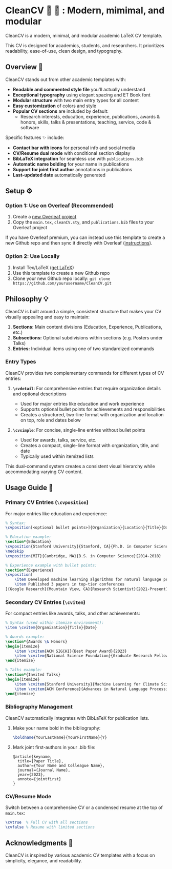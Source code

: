 # CleanCV :soap: :scroll: : Modern, mimimal, and modular

CleanCV is a modern, minimal, and modular academic LaTeX CV template. 

This CV is designed for academics, students, and researchers. It prioritizes readability, ease-of-use, clean design, and typography.

## Overview :rocket:

CleanCV stands out from other academic templates with:

- **Readable and commented style file** you'll actually understand
- **Exceptional typography** using elegant spacing and ET Book font
- **Modular structure** with two main entry types for all content
- **Easy customization** of colors and style
- **Popular CV sections** are included by default:
    - Research interests, education, experience, publications, awards & honors, skills, talks & presentations, teaching, service, code & software
 
Specific features :sparkles: include:
- **Contact bar with icons** for personal info and social media
- **CV/Resume dual mode** with conditional section display
- **BibLaTeX integration** for seamless use with `publications.bib`
- **Automatic name bolding** for your name in publications
- **Support for joint first author** annotations in publications
- **Last-updated date** automatically generated

## Setup :gear:

### Option 1: Use on Overleaf (Recommended)
1. Create a [new Overleaf project](https://www.overleaf.com/learn/how-to/Creating_a_document_in_Overleaf)
2. Copy the `main.tex`, `cleanCV.sty`, and `publications.bib` files to your Overleaf project

If you have Overleaf premium, you can instead use this template to create a new Github repo and then sync it directly with Overleaf ([instructions](https://www.overleaf.com/learn/how-to/GitHub_Synchronization#Creating_a_new_Overleaf_project_from_a_GitHub_repository)).

### Option 2: Use Locally
1. Install Tex/LaTeX ([get LaTeX](https://www.latex-project.org/get/))
2. Use this template to create a new Github repo
3. Clone your new Github repo locally: `git clone https://github.com/yourusername/CleanCV.git`

## Philosophy :bulb:

CleanCV is built around a simple, consistent structure that makes your CV visually appealing and easy to maintain:

1. **Sections:** Main content divisions (Education, Experience, Publications, etc.)
2. **Subsections:** Optional subdivisions within sections (e.g. Posters under Talks)
3. **Entries:** Individual items using one of two standardized commands

### Entry Types

CleanCV provides two complementary commands for different types of CV entries:

1. **`\cvdetail`**: For comprehensive entries that require organization details and optional descriptions
   - Used for major entries like education and work experience
   - Supports optional bullet points for achievements and responsibilities
   - Creates a structured, two-line format with organization and location on top, role and dates below

2. **`\cvsimple`**: For concise, single-line entries without bullet points
   - Used for awards, talks, service, etc.
   - Creates a compact, single-line format with organization, title, and date
   - Typically used within itemized lists

This dual-command system creates a consistent visual hierarchy while accommodating varying CV content.

## Usage Guide :pencil:

### Primary CV Entries (`\cvposition`)
For major entries like education and experience:

```latex
% Syntax:
\cvposition[<optional bullet points>]{Organization}{Location}{Title}{Date}

% Education example:
\section*{Education}
\cvposition{Stanford University}{Stanford, CA}{Ph.D. in Computer Science}{2018-2023}
\medskip
\cvposition{MIT}{Cambridge, MA}{B.S. in Computer Science}{2014-2018}

% Experience example with bullet points:
\section*{Experience}
\cvposition[
    \item Developed machine learning algorithms for natural language processing
    \item Published 3 papers in top-tier conferences
]{Google Research}{Mountain View, CA}{Research Scientist}{2021-Present}
```

### Secondary CV Entries (`\cvitem`)
For compact entries like awards, talks, and other achievements:

```latex
% Syntax (used within itemize environment):
\item \cvitem{Organization}{Title}{Date}

% Awards example:
\section*{Awards \& Honors}
\begin{itemize}
    \item \cvitem{ACM SIGCHI}{Best Paper Award}{2023}
    \item \cvitem{National Science Foundation}{Graduate Research Fellowship}{2021-2024}
\end{itemize}

% Talks example:
\section*{Invited Talks}
\begin{itemize}
    \item \cvitem{Stanford University}{Machine Learning for Climate Science}{March 2023}
    \item \cvitem{ACM Conference}{Advances in Natural Language Processing}{December 2022}
\end{itemize}
```

### Bibliography Management

CleanCV automatically integrates with BibLaTeX for publication lists.

1. Make your name bold in the bibliography:
   ```latex
   \boldname{YourLastName}{YourFirstName}{Y}
   ```

2. Mark joint first-authors in your .bib file:
   ```
   @article{keyname,
     title={Paper Title},
     author={Your Name and Colleague Name},
     journal={Journal Name},
     year={2023},
     annote={jointfirst}
   }
   ```

### CV/Resume Mode

Switch between a comprehensive CV or a condensed resume at the top of `main.tex`:

```latex
\cvtrue  % Full CV with all sections
\cvfalse % Resume with limited sections
```

## Acknowledgments :raised_hands:

CleanCV is inspired by various academic CV templates with a focus on simplicity, elegance, and readability.
